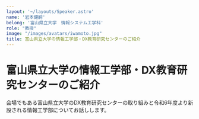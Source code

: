 ```yaml
---
layout: '~/layouts/Speaker.astro'
name: '岩本健嗣'
belong: '富山県立大学　情報システム工学科'
role: "教授"
image: "/images/avatars/iwamoto.jpg"
title: 富山県立大学の情報工学部・DX教育研究センターのご紹介
---
```


# 富山県立大学の情報工学部・DX教育研究センターのご紹介

会場でもある富山県立大学のDX教育研究センターの取り組みと令和6年度より新設される情報工学部についてお話しします。
